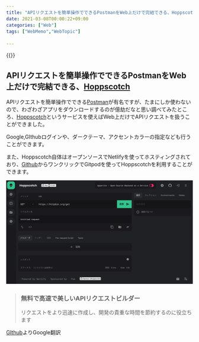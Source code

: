 ```yaml
---
title: "APIリクエストを簡単操作でできるPostmanをWeb上だけで完結できる、Hoppscotch"
date: 2021-03-08T00:00:22+09:00
categories: ["Web"]
tags: ["WebMemo","WebTopic"]

---
```


{{<ad>}}

## APIリクエストを簡単操作でできるPostmanをWeb上だけで完結できる、[Hoppscotch](https://hoppscotch.io/ja)

APIリクエストを簡単操作でできる[Postman](https://www.postman.com)が有名ですが、たまにしか使わないので、わざわざアプリをダウンロードするのが億劫だなと思い調べてみたところ、[Hoppscotch](https://hoppscotch.io/ja)というサービスを使えばWeb上だけでAPIリクエストを扱うことができました。

Google,GIthubログインや、ダークテーマ、アクセントカラーの指定なども行うことができます。

また、Hoppscotch自体はオープンソースでNetlifyを使ってホスティングされており、[Github](https://github.com/hoppscotch/hoppscotch)からワンクリックでGitpodを使ってHoppscotchを利用することができます。

![](../../../images/webmemo-hoppscotch-1.jpg)

> ### 無料で高速で美しいAPIリクエストビルダー
>
> リクエストをより迅速に作成し、開発の貴重な時間を節約するのに役立ちます

[GIthub](https://github.com/hoppscotch/hoppscotch)よりGoogle翻訳